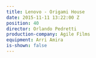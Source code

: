 ```yaml
---
title: Lenovo - Origami House
date: 2015-11-11 13:22:00 Z
position: 40
director: Orlando Pedretti
production-company: Agile Films
equipment: Arri Amira
is-shown: false
---
```


